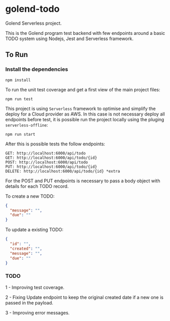 # golend-todo
Golend Serverless project.

This is the Golend program test backend with few endpoints around a basic TODO system using Nodejs, Jest and Serverless framework.

## To Run
### Install the dependencies

```
npm install
```

To run the unit test coverage and get a first view of the main project files:

```
npm run test
```

This project is using `Serverless` framework to optimise and simplify the deploy for a Cloud provider as AWS. In this case is not necessary deploy all endpoints before test, it is possible run the project locally using the pluging `serverless-offline`:

```
npm run start
```

After this is possible tests the follow endpoints:

```
GET: http://localhost:6000/api/todo
GET: http://localhost:6000/api/todo/{id}
POST: http://localhost:6000/api/todo
PUT: http://localhost:6000/api/todo/{id}
DELETE: http://localhost:6000/api/todo/{id} *extra
```

For the POST and PUT endpoints is necessary to pass a body object with details for each TODO record.

To create a new TODO:

```json
{
  "message": "",
  "due": ""
}
```

To update a existing TODO:
```json
{
  "id": "",
  "created": "",
  "message": "",
  "due": ""
}
```

### TODO

1 - Improving test coverage.

2 - Fixing Update endpoint to keep the original created date if a new one is passed in the payload.

3 - Improving error messages.
